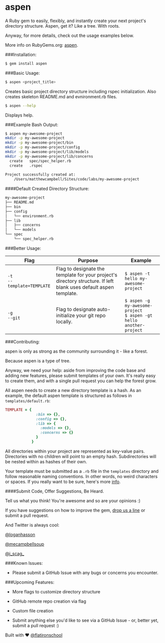 # aspen

A Ruby gem to easily, flexibly, and instantly create your next project's directory structure. Aspen, get it? Like a tree. With roots.

Anyway, for more details, check out the usage examples below.

More info on RubyGems.org: [aspen](http://rubygems.org/gems/aspen).

###Installation:

```bash
$ gem install aspen
```

###Basic Usage:

```bash
$ aspen <project_title>
```

Creates basic project directory structure including rspec initialization. Also creates skeleton README.md and evnironment.rb files.

```bash
$ aspen --help
```

Displays help.

###Example Bash Output:

```bash
$ aspen my-awesome-project
mkdir -p my-awesome-project
mkdir -p my-awesome-project/bin
mkdir -p my-awesome-project/config
mkdir -p my-awesome-project/lib/models
mkdir -p my-awesome-project/lib/concerns
  create   spec/spec_helper.rb
  create   .rspec
 
Project successfully created at:
	/Users/matthewcampbell/Sites/code/labs/my-awesome-project
```
####Default Created Directory Structure:

```bash
my-awesome-project
├── README.md
├── bin
├── config
│   └── environment.rb
├── lib
│   ├── concerns
│   └── models
└── spec
    └── spec_helper.rb
```

###Better Usage:

<table>
<thead><tr>

<th>Flag</th>
<th>Purpose</th>
<th>Example</th>
</tr></thead>

<tbody>

<tr>
<td><code>-t<br />--template=TEMPLATE</code></td>
<td>Flag to designate the template for your project's directory structure. If left blank uses default aspen template.</td>
<td><code>$ aspen -t hello my-awesome-project</td>
</tr>

<tr>
<td><code>-g<br />--git</code></td>
<td>Flag to designate auto-initialize your git repo locally.</td>
<td><code>$ aspen -g my-awesome-project<br />$ aspen -gt hello another-project</code></td>
</tr>

</tbody>

</table>

###Contributing:

aspen is only as strong as the community surrounding it - like a forest.

Because aspen is a type of tree.

Anyway, we need your help: aside from improving the code base and adding new features, please submit templates of your own. It's really easy to create them, and with a single pull request you can help the forest grow. 

All aspen needs to create a new directory template is a hash. As an example, the default aspen template is structured as follows in ```templates/default.rb```:

```ruby
TEMPLATE = {
              :bin => {},
              :config => {},
              :lib => {
                :models => {},
                :concerns => {}
              }
            }
```
All directories within your project are represented as key-value pairs. Directories with no children will point to an empty hash. Subdirectories will be nested within as hashes of their own.  

Your template must be submitted as a ```.rb``` file in the ```templates``` directory and follow reasonable naming conventions. In other words, no weird characters or spaces. If you really want to be sure, here's more [info](http://www.exadox.com/en/articles/file-naming-convention-ten-rules-best-practice). 

####Submit Code, Offer Suggestions, Be Heard.

Tell us what you think! You're awesome and so are your opinions :)

If you have suggestions on how to improve the gem, [drop us a line](mailto:teamevalruby@gmail.com) or submit a pull request.

And Twitter is always cool:

[@loganhasson](https://www.twitter.com/loganhasson)

[@mecampbellsoup](https://www.twitter.com/mecampbellsoup)

[@j_scag_](https://www.twitter.com/j_scag_)

###Known Issues:

* Please submit a GitHub Issue with any bugs or concerns you encounter.

###Upcoming Features:

* More flags to customize directory structure

* GitHub remote repo creation via flag

* Custom file creation

* Submit anything else you'd like to see via a GitHub Issue - or, better yet, submit a pull request :) 

Built with ♥ <a href="https://twitter.com/flatironschool">@flatironschool</a>